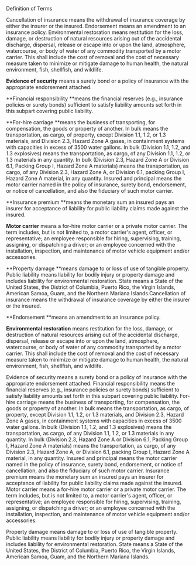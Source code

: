 Definition of Terms


Cancellation of insurance means the withdrawal of insurance coverage by either the insurer or the insured.
Endorsement means an amendment to an insurance policy.
Environmental restoration means restitution for the loss, damage, or destruction of natural resources arising out of the accidental discharge, dispersal, release or escape into or upon the land, atmosphere, watercourse, or body of water of any commodity transported by a motor carrier. This shall include the cost of removal and the cost of necessary measure taken to minimize or mitigate damage to human health, the natural environment, fish, shellfish, and wildlife.

**Evidence of security** means a surety bond or a policy of insurance with the appropriate endorsement attached.

**Financial responsibility **means the financial reserves (e.g., insurance policies or surety bonds) sufficient to satisfy liability amounts set forth in this subpart covering public liability.

**For-hire carriage **means the business of transporting, for compensation, the goods or property of another.
In bulk means the transportation, as cargo, of property, except Division 1.1, 1.2, or 1.3 materials, and Division 2.3, Hazard Zone A gases, in containment systems with capacities in excess of 3500 water gallons.
In bulk (Division 1.1, 1.2, and 1.3 explosives) means the transportation, as cargo, of any Division 1.1, 1.2, or 1.3 materials in any quantity.
In bulk (Division 2.3, Hazard Zone A or Division 6.1, Packing Group I, Hazard Zone A materials) means the transportation, as cargo, of any Division 2.3, Hazard Zone A, or Division 6.1, packing Group I, Hazard Zone A material, in any quantity.
Insured and principal means the motor carrier named in the policy of insurance, surety bond, endorsement, or notice of cancellation, and also the fiduciary of such motor carrier.

**Insurance premium **means the monetary sum an insured pays an insurer for acceptance of liability for public liability claims made against the insured.

**Motor carrier** means a for-hire motor carrier or a private motor carrier. The term includes, but is not limited to, a motor carrier's agent, officer, or representative; an employee responsible for hiring, supervising, training, assigning, or dispatching a driver; or an employee concerned with the installation, inspection, and maintenance of motor vehicle equipment and/or accessories.

**Property damage **means damage to or loss of use of tangible property.
Public liability means liability for bodily injury or property damage and includes liability for environmental restoration.
State means a State of the United States, the District of Columbia, Puerto Rico, the Virgin Islands, American Samoa, Guam, and the Northern Mariana Islands.Cancellation of insurance means the withdrawal of insurance coverage by either the insurer or the insured.

**Endorsement **means an amendment to an insurance policy.

**Environmental restoration** means restitution for the loss, damage, or destruction of natural resources arising out of the accidental discharge, dispersal, release or escape into or upon the land, atmosphere, watercourse, or body of water of any commodity transported by a motor carrier. This shall include the cost of removal and the cost of necessary measure taken to minimize or mitigate damage to human health, the natural environment, fish, shellfish, and wildlife.

Evidence of security means a surety bond or a policy of insurance with the appropriate endorsement attached.
Financial responsibility means the financial reserves (e.g., insurance policies or surety bonds) sufficient to satisfy liability amounts set forth in this subpart covering public liability.
For-hire carriage means the business of transporting, for compensation, the goods or property of another.
In bulk means the transportation, as cargo, of property, except Division 1.1, 1.2, or 1.3 materials, and Division 2.3, Hazard Zone A gases, in containment systems with capacities in excess of 3500 water gallons.
In bulk (Division 1.1, 1.2, and 1.3 explosives) means the transportation, as cargo, of any Division 1.1, 1.2, or 1.3 materials in any quantity.
In bulk (Division 2.3, Hazard Zone A or Division 6.1, Packing Group I, Hazard Zone A materials) means the transportation, as cargo, of any Division 2.3, Hazard Zone A, or Division 6.1, packing Group I, Hazard Zone A material, in any quantity.
Insured and principal means the motor carrier named in the policy of insurance, surety bond, endorsement, or notice of cancellation, and also the fiduciary of such motor carrier.
Insurance premium means the monetary sum an insured pays an insurer for acceptance of liability for public liability claims made against the insured.
Motor carrier means a for-hire motor carrier or a private motor carrier. The term includes, but is not limited to, a motor carrier's agent, officer, or representative; an employee responsible for hiring, supervising, training, assigning, or dispatching a driver; or an employee concerned with the installation, inspection, and maintenance of motor vehicle equipment and/or accessories.

Property damage means damage to or loss of use of tangible property.
Public liability means liability for bodily injury or property damage and includes liability for environmental restoration.
State means a State of the United States, the District of Columbia, Puerto Rico, the Virgin Islands, American Samoa, Guam, and the Northern Mariana Islands.